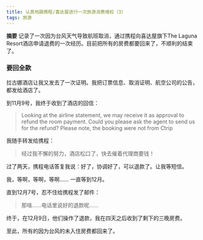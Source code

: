 ```yaml
---
title: 认真地跟携程/喜达屋进行一次旅游消费维权（3）
tags: 旅游
--- 
```


**摘要** 记录了一次因为台风天气导致航班取消，通过携程向喜达屋旗下The Laguna Resort酒店申请退费的一次经历。目前把所有的房费都要回来了，不顺利的结束了。

<!--more-->

### 要回全款
拉古娜酒店让我又发去了一次证明。我把订票信息、取消证明、航空公司的公告，都发给酒店了。

到11月9号，我终于收到了酒店的回信：

> Looking at the airline statement, we may receive it as approval to refund the room payment.
Could you please ask the agent to send us for the refund? Please note, the booking were not from Ctrip

我随手转发给携程：

> 经过我不懈的努力，酒店松口了，快去催着代理商要钱！

过了两天，携程电话答复我说：好了，协调好了，可以退款了。让我等短信。

我，等啊，等啊，等啊…… 一直等到12月。

直到12月7号，忍不住给携程发了邮件：

> 那啥……电话里说好的退款呢……

终于，在12月9日，他们操作了退款，我在四天之后收到了剩下的三晚房费。

至此，所有的因为台风的未入住房费都回来了。



